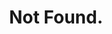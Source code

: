 ---
title: Not Found.
layout: default
description: Whoops! This doesn't seem to be a valid endpoint!
permalink: /404.html
---